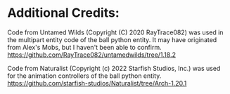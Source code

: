 
Additional Credits:
=======

Code from Untamed Wilds (Copyright (C) 2020 RayTrace082) was used in the
multipart entity code of the ball python entity. It may have originated from
Alex's Mobs, but I haven't been able to confirm.
https://github.com/RayTrace082/untamedwilds/tree/1.18.2

Code from Naturalist (Copyright (c) 2022 Starfish Studios, Inc.) was used
for the animation controllers of the ball python entity.
https://github.com/starfish-studios/Naturalist/tree/Arch-1.20.1